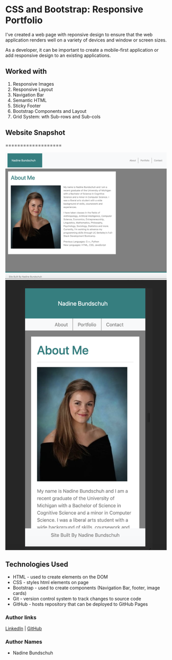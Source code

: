 # CSS and Bootstrap: Responsive Portfolio

I've created a web page with reponsive design to ensure that the web application renders well on a variety of devices and window or screen sizes. 

As a developer, it can be important to create a mobile-first application or add responsive design to an existing applications. 

## Worked with
1. Responsive Images
2. Responsive Layout
3. Navigation Bar 
4. Semantic HTML
5. Sticky Footer
6. Bootstrap Components and Layout
7. Grid System: wth Sub-rows and Sub-cols


## Website Snapshot
===================

![Image](Images/lrg-screenshot.png)
![Image](Images/sm-screenshot.png)

 ## Technologies Used
- HTML - used to create elements on the DOM
- CSS - styles html elements on page
- Bootstrap - used to create components (Navigation Bar, footer, image cards)
- Git - version control system to track changes to source code
- GitHub - hosts repository that can be deployed to GitHub Pages

### Author links
[LinkedIn](https://www.linkedin.com/in/nadine-bundschuh-731233b9)
|
[GitHub](https://github.com/nadineb1160)

### Author Names
- Nadine Bundschuh